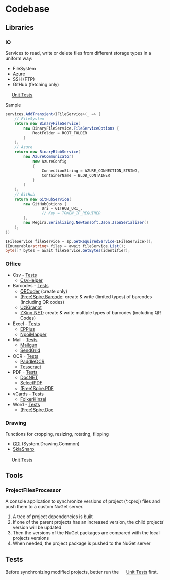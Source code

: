 # Codebase

## Libraries

### IO

Services to read, write or delete files from different storage types in a uniform way:
- FileSystem
- Azure
- SSH (FTP)
- GitHub (fetching only)

<img src="https://nunit.org/img/nunit.svg" height="16" /> [Unit Tests](https://github.com/bverboven/Regira-Codebase/tree/master/tests/IO.Testing)

Sample
```c#
services.AddTransient<IFileService>(_ => {
    // FileSystem
    return new BinaryFileService(
        new BinaryFileService.FileServiceOptions { 
            RootFolder = ROOT_FOLDER 
        }
    );
    // Azure
    return new BinaryBlobService(
        new AzureCommunicator(
            new AzureConfig
            {
                ConnectionString = AZURE_CONNECTION_STRING,
                ContainerName = BLOB_CONTAINER
            }
        )
    );
    // GitHub
    return new GitHubService(
        new GitHubOptions {
                Uri = GITHUB_URI_,
                // Key = TOKEN_IF_REQUIRED
        },
        new Regira.Serializing.Newtonsoft.Json.JsonSerializer()
    );
})

IFileService fileService = sp.GetRequiredService<IFileService>();
IEnumerable<string> files = await fileService.List();
byte[]? bytes = await fileService.GetBytes(identifier);
```

### Office

- Csv - [Tests](https://github.com/bverboven/Regira-Codebase/blob/master/tests/Office.Csv.Testing)
  - [CsvHelper](https://github.com/bverboven/Regira-Codebase/tree/master/src/Csv.CsvHelper)
- Barcodes - [Tests](https://github.com/bverboven/Regira-Codebase/tree/master/tests/Office.Barcodes.Testing)
  - [QRCoder](https://github.com/bverboven/Regira-Codebase/tree/master/src/Barcodes.QRCoder) (create only)
  - [(Free)Spire.Barcode](https://github.com/bverboven/Regira-Codebase/tree/master/src/Barcodes.Spire): create & write (limited types) of barcodes (including QR codes)
  - [UziGranot](https://github.com/bverboven/Regira-Codebase/tree/master/src/Barcodes.UziGranot)
  - [ZXing.NET](https://github.com/bverboven/Regira-Codebase/tree/master/src/Barcodes.ZXing): create & write multiple types of barcodes (including QR Codes)
- Excel - [Tests](https://github.com/bverboven/Regira-Codebase/blob/master/tests/Office.Excel.Testing)
  - [EPPlus](https://github.com/bverboven/Regira-Codebase/tree/master/src/Excel.EPPlus)
  - [NpoiMapper](https://github.com/bverboven/Regira-Codebase/tree/master/src/Excel.NpoiMapper)
- Mail - [Tests](https://github.com/bverboven/Regira-Codebase/tree/master/tests/Office.Mail.Testing)
  - [Mailgun](https://github.com/bverboven/Regira-Codebase/tree/master/src/Mail.MailGun)
  - [SendGrid](https://github.com/bverboven/Regira-Codebase/tree/master/src/Mail.SendGrid)
- OCR - [Tests](https://github.com/bverboven/Regira-Codebase/tree/master/tests/Office.OCR.Testing)
  - [PaddleOCR](https://github.com/bverboven/Regira-Codebase/tree/master/src/OCR.PaddleOCR)
  - [Tesseract](https://github.com/bverboven/Regira-Codebase/tree/master/src/OCR.Tesseract)
- PDF - [Tests](https://github.com/bverboven/Regira-Codebase/tree/master/tests/Office.PDF.Testing)
  - [DocNET](https://github.com/bverboven/Regira-Codebase/tree/master/src/PDF.DocNET)
  - [SelectPDF](https://github.com/bverboven/Regira-Codebase/tree/master/src/PDF.SelectPdf)
  - [(Free)Spire.PDF](https://github.com/bverboven/Regira-Codebase/tree/master/src/PDF.Spire)
- vCards - [Tests](https://github.com/bverboven/Regira-Codebase/tree/master/tests/Office.VCards.Testing)
    - [FolkerKinzel](https://github.com/bverboven/Regira-Codebase/tree/master/src/VCards.FolkerKinzel)
- Word - [Tests](https://github.com/bverboven/Regira-Codebase/tree/master/tests/Office.Word.testing)
  - [(Free)Spire.Doc](https://github.com/bverboven/Regira-Codebase/tree/master/src/Word.Spire)

### Drawing

Functions for cropping, resizing, rotating, flipping

- [GDI](https://github.com/bverboven/Regira-Codebase/tree/master/src/Drawing.GDI) (System.Drawing.Common)
- [SkiaSharp](https://github.com/bverboven/Regira-Codebase/tree/master/src/Drawing.SkiaSharp)

<img src="https://nunit.org/img/nunit.svg" height="16" /> [Unit Tests](https://github.com/bverboven/Regira-Codebase/tree/master/tests/Drawing.Testing)

## Tools

### ProjectFilesProcessor

A console application to synchronize versions of project (*.cproj) files and push them to a custom NuGet server.
1. A tree of project dependencies is built
1. If one of the parent projects has an increased version, the child projects' version will be updated
3. Then the versions of the NuGet packages are compared with the local projects versions
4. When needed, the project package is pushed to the NuGet server

## Tests

Before synchronizing modified projects, better run the <img src="https://nunit.org/img/nunit.svg" height="16" /> [Unit Tests](https://github.com/bverboven/Regira-Codebase/tree/master/tests) first.